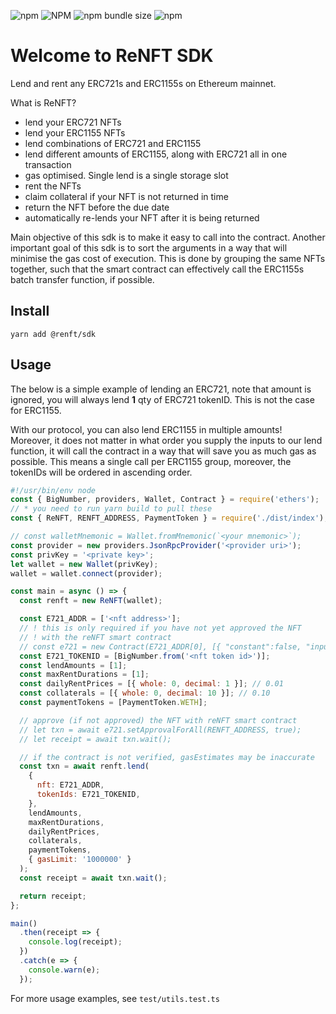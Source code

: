 ![npm](https://img.shields.io/npm/v/@renft/sdk?style=for-the-badge)
![NPM](https://img.shields.io/npm/l/@renft/sdk?style=for-the-badge)
![npm bundle size](https://img.shields.io/bundlephobia/min/@renft/sdk?style=for-the-badge)
![npm](https://img.shields.io/npm/dm/@renft/sdk?style=for-the-badge)

# Welcome to ReNFT SDK

Lend and rent any ERC721s and ERC1155s on Ethereum mainnet.

What is ReNFT?

- lend your ERC721 NFTs
- lend your ERC1155 NFTs
- lend combinations of ERC721 and ERC1155
- lend different amounts of ERC1155, along with ERC721 all in one transaction
- gas optimised. Single lend is a single storage slot
- rent the NFTs
- claim collateral if your NFT is not returned in time
- return the NFT before the due date
- automatically re-lends your NFT after it is being returned

Main objective of this sdk is to make it easy to call into the contract. Another important goal of this sdk is to sort the arguments in a way that will minimise the gas cost of execution. This is done by grouping the same NFTs together, such that the smart contract can effectively call the ERC1155s batch transfer function, if possible.

## Install

`yarn add @renft/sdk`

## Usage

The below is a simple example of lending an ERC721, note that amount is ignored, you will always lend **1** qty of ERC721 tokenID. This is not the case for ERC1155.

With our protocol, you can also lend ERC1155 in multiple amounts! Moreover, it does not matter in what order you supply the inputs to our lend function, it will call the contract in a way that will save you as much gas as possible. This means a single call per ERC1155 group, moreover, the tokenIDs will be ordered in ascending order.

```javascript
#!/usr/bin/env node
const { BigNumber, providers, Wallet, Contract } = require('ethers');
// * you need to run yarn build to pull these
const { ReNFT, RENFT_ADDRESS, PaymentToken } = require('./dist/index');

// const walletMnemonic = Wallet.fromMnemonic(`<your mnemonic>`);
const provider = new providers.JsonRpcProvider('<provider uri>');
const privKey = '<private key>';
let wallet = new Wallet(privKey);
wallet = wallet.connect(provider);

const main = async () => {
  const renft = new ReNFT(wallet);

  const E721_ADDR = ['<nft address>'];
  // ! this is only required if you have not yet approved the NFT
  // ! with the reNFT smart contract
  // const e721 = new Contract(E721_ADDR[0], [{ "constant":false, "inputs":[{ "internalType":"address", "name":"to", "type":"address" }, { "internalType":"bool", "name":"approved", "type":"bool" }], "name":"setApprovalForAll", "outputs":[], "payable":false, "stateMutability":"nonpayable", "type":"function" }], wallet);
  const E721_TOKENID = [BigNumber.from('<nft token id>')];
  const lendAmounts = [1];
  const maxRentDurations = [1];
  const dailyRentPrices = [{ whole: 0, decimal: 1 }]; // 0.01
  const collaterals = [{ whole: 0, decimal: 10 }]; // 0.10
  const paymentTokens = [PaymentToken.WETH];

  // approve (if not approved) the NFT with reNFT smart contract
  // let txn = await e721.setApprovalForAll(RENFT_ADDRESS, true);
  // let receipt = await txn.wait();

  // if the contract is not verified, gasEstimates may be inaccurate
  const txn = await renft.lend(
    {
      nft: E721_ADDR,
      tokenIds: E721_TOKENID,
    },
    lendAmounts,
    maxRentDurations,
    dailyRentPrices,
    collaterals,
    paymentTokens,
    { gasLimit: '1000000' }
  );
  const receipt = await txn.wait();

  return receipt;
};

main()
  .then(receipt => {
    console.log(receipt);
  })
  .catch(e => {
    console.warn(e);
  });
```

For more usage examples, see `test/utils.test.ts`
